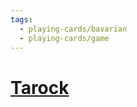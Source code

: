 ```yaml
---
tags:
  - playing-cards/bavarian
  - playing-cards/game
---
```

# [Tarock](https://en.wikipedia.org/wiki/Tarot_card_games#Tarock)
